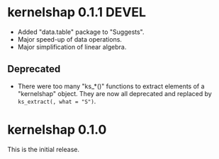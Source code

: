 # kernelshap 0.1.1 DEVEL

- Added "data.table" package to "Suggests".
- Major speed-up of data operations.
- Major simplification of linear algebra.

## Deprecated 

- There were too many "ks_*()" functions to extract elements of a "kernelshap" object. They are now all deprecated and replaced by `ks_extract(, what = "S")`.

# kernelshap 0.1.0

This is the initial release.
